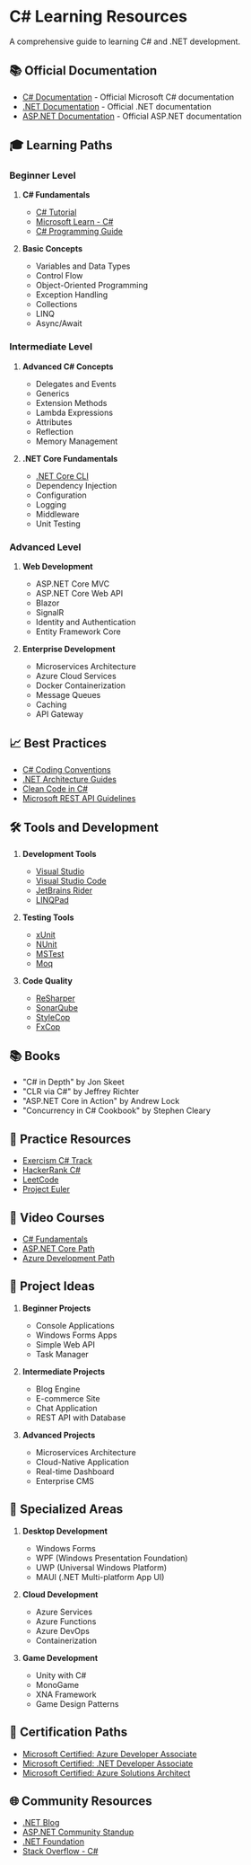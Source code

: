 # C# Learning Resources

A comprehensive guide to learning C# and .NET development.

## 📚 Official Documentation
- [C# Documentation](https://docs.microsoft.com/en-us/dotnet/csharp/) - Official Microsoft C# documentation
- [.NET Documentation](https://docs.microsoft.com/en-us/dotnet/) - Official .NET documentation
- [ASP.NET Documentation](https://docs.microsoft.com/en-us/aspnet/) - Official ASP.NET documentation

## 🎓 Learning Paths

### Beginner Level
1. **C# Fundamentals**
   - [C# Tutorial](https://docs.microsoft.com/en-us/dotnet/csharp/tour-of-csharp/)
   - [Microsoft Learn - C#](https://docs.microsoft.com/en-us/learn/paths/csharp-first-steps/)
   - [C# Programming Guide](https://docs.microsoft.com/en-us/dotnet/csharp/programming-guide/)

2. **Basic Concepts**
   - Variables and Data Types
   - Control Flow
   - Object-Oriented Programming
   - Exception Handling
   - Collections
   - LINQ
   - Async/Await

### Intermediate Level
1. **Advanced C# Concepts**
   - Delegates and Events
   - Generics
   - Extension Methods
   - Lambda Expressions
   - Attributes
   - Reflection
   - Memory Management

2. **.NET Core Fundamentals**
   - [.NET Core CLI](https://docs.microsoft.com/en-us/dotnet/core/tools/)
   - Dependency Injection
   - Configuration
   - Logging
   - Middleware
   - Unit Testing

### Advanced Level
1. **Web Development**
   - ASP.NET Core MVC
   - ASP.NET Core Web API
   - Blazor
   - SignalR
   - Identity and Authentication
   - Entity Framework Core

2. **Enterprise Development**
   - Microservices Architecture
   - Azure Cloud Services
   - Docker Containerization
   - Message Queues
   - Caching
   - API Gateway

## 📈 Best Practices
- [C# Coding Conventions](https://docs.microsoft.com/en-us/dotnet/csharp/fundamentals/coding-style/coding-conventions)
- [.NET Architecture Guides](https://dotnet.microsoft.com/learn/dotnet/architecture-guides)
- [Clean Code in C#](https://www.amazon.com/Clean-Code-C-Handbook-Software/dp/1484261305)
- [Microsoft REST API Guidelines](https://github.com/microsoft/api-guidelines)

## 🛠 Tools and Development
1. **Development Tools**
   - [Visual Studio](https://visualstudio.microsoft.com/)
   - [Visual Studio Code](https://code.visualstudio.com/)
   - [JetBrains Rider](https://www.jetbrains.com/rider/)
   - [LINQPad](https://www.linqpad.net/)

2. **Testing Tools**
   - [xUnit](https://xunit.net/)
   - [NUnit](https://nunit.org/)
   - [MSTest](https://docs.microsoft.com/en-us/dotnet/core/testing/unit-testing-with-mstest)
   - [Moq](https://github.com/moq/moq4)

3. **Code Quality**
   - [ReSharper](https://www.jetbrains.com/resharper/)
   - [SonarQube](https://www.sonarqube.org/)
   - [StyleCop](https://github.com/StyleCop/StyleCop)
   - [FxCop](https://docs.microsoft.com/en-us/visualstudio/code-quality/fxcop-analyzers)

## 📚 Books
- "C# in Depth" by Jon Skeet
- "CLR via C#" by Jeffrey Richter
- "ASP.NET Core in Action" by Andrew Lock
- "Concurrency in C# Cookbook" by Stephen Cleary

## 🎯 Practice Resources
- [Exercism C# Track](https://exercism.io/tracks/csharp)
- [HackerRank C#](https://www.hackerrank.com/domains/csharp)
- [LeetCode](https://leetcode.com/)
- [Project Euler](https://projecteuler.net/)

## 🎥 Video Courses
- [C# Fundamentals](https://www.pluralsight.com/courses/csharp-fundamentals-dev)
- [ASP.NET Core Path](https://www.pluralsight.com/paths/aspnet-core)
- [Azure Development Path](https://www.pluralsight.com/paths/azure-development)

## 🚀 Project Ideas
1. **Beginner Projects**
   - Console Applications
   - Windows Forms Apps
   - Simple Web API
   - Task Manager

2. **Intermediate Projects**
   - Blog Engine
   - E-commerce Site
   - Chat Application
   - REST API with Database

3. **Advanced Projects**
   - Microservices Architecture
   - Cloud-Native Application
   - Real-time Dashboard
   - Enterprise CMS

## 🔧 Specialized Areas
1. **Desktop Development**
   - Windows Forms
   - WPF (Windows Presentation Foundation)
   - UWP (Universal Windows Platform)
   - MAUI (.NET Multi-platform App UI)

2. **Cloud Development**
   - Azure Services
   - Azure Functions
   - Azure DevOps
   - Containerization

3. **Game Development**
   - Unity with C#
   - MonoGame
   - XNA Framework
   - Game Design Patterns

## 💼 Certification Paths
- [Microsoft Certified: Azure Developer Associate](https://docs.microsoft.com/en-us/learn/certifications/azure-developer)
- [Microsoft Certified: .NET Developer Associate](https://docs.microsoft.com/en-us/learn/certifications/dotnet-developer)
- [Microsoft Certified: Azure Solutions Architect](https://docs.microsoft.com/en-us/learn/certifications/azure-solutions-architect)

## 🌐 Community Resources
- [.NET Blog](https://devblogs.microsoft.com/dotnet/)
- [ASP.NET Community Standup](https://dotnet.microsoft.com/platform/community/standup)
- [.NET Foundation](https://dotnetfoundation.org/)
- [Stack Overflow - C#](https://stackoverflow.com/questions/tagged/c%23)
